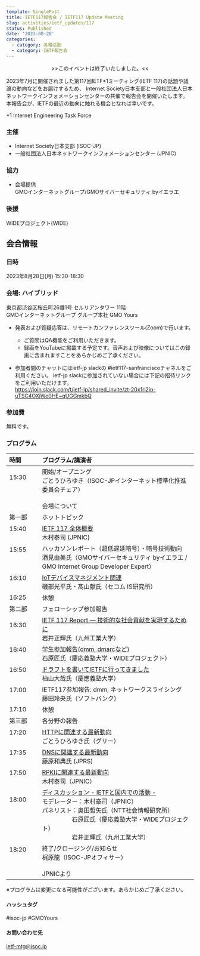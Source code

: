 ```yaml
---
template: SinglePost
title: IETF117報告会 / IETF117 Update Meeting
slug: activities/ietf_updates/117
status: Published
date: '2023-08-28'
categories:
  - category: 各種活動
  - category: IETF報告会
---
```

<span style="color: red; "><div align="center">&gt;&gt;このイベントは終了いたしました。&lt;&lt;</div></span>

2023年7月に開催されました第117回IETF*1ミーティング(IETF 117)の話題や議論の動向などをお届けするため、 Internet Society日本支部と一般社団法人日本ネットワークインフォメーションセンターの共催で報告会を開催いたします。 本報告会が、IETFの最近の動向に触れる機会となれば幸いです。 

*1 Internet Engineering Task Force

### 主催
*  Internet Society日本支部 (ISOC-JP)
*  一般社団法人日本ネットワークインフォメーションセンター (JPNIC) 

### 協力
* 会場提供 <br>  GMOインターネットグループ/GMOサイバーセキュリティ byイエラエ

### 後援
  WIDEプロジェクト(WIDE)

## 会合情報

### 日時
2023年8月28日(月) 15:30-18:30

### 会場: ハイブリッド

東京都渋谷区桜丘町26番1号 セルリアンタワー 11階<br>
GMOインターネットグループ グループ本社 GMO Yours

*  発表および質疑応答は、リモートカンファレンスツール(Zoom)で行います。
   * ご質問はQA機能をご利用いただきます。
   * 録画をYouTubeに掲載する予定です。音声および映像についてはこの録画に含まれますことをあらかじめご了承ください。

* 参加者間のチャットにはietf-jp slackの #ietf117-sanfranciscoチャネルをご利用ください。 ietf-jp slackに参加されていない場合には下記の招待リンクをご利用いただけます。<br>
  https://join.slack.com/t/ietf-jp/shared_invite/zt-20x1ri2ip-uTSC4OXjWo0HE~qUGGmkbQ

### 参加費
  無料です。

### プログラム

| 時間　　　 | プログラム/講演者 | 
|:------------|:---------------------------------------------------|
|  15:30  <br><br><br><br> | 開始/オープニング<br>ごとうひろゆき（ISOC-JPインターネット標準化推進委員会チェア）<br><br> 会場について | 
|  第一部 <br>| ホットトピック | 
|  15:40  <br><br>| [IETF 117 全体概要](/files/IETF117report_overview-03-kimura.pdf) <br> 木村泰司 (JPNIC) | 
|  15:55  <br><br><br>| ハッカソンレポート（超低遅延暗号）・暗号技術動向 <br> 酒見由美氏（GMOサイバーセキュリティ byイエラエ / GMO Internet Group Developer Expert） |  
|  16:10  <br><br>| [IoTデバイスマネジメント関連](/files/IETF117-report-mtg_IoT-device-management.pdf) <br> 磯部光平氏・髙山献氏（セコム IS研究所）| 
|  16:25  <br>| 休憩 | 
|  第二部 <br>| フェローシップ参加報告 | 
|  16:30  <br><br>| [IETF 117 Report ― 技術的な社会貢献を実現するために](/files/IETF117-report-mtg_iwai_v2.pdf) <br> 岩井正輝氏（九州⼯業⼤学） | 
|  16:40  <br><br>| [学生参加報告(dmm, dmarcなど)](/files/IETF117-report-mtg_takuan.pdf) <br> 石原匠氏（慶応義塾大学・WIDEプロジェクト） | 
|  16:50  <br><br>| [ドラフトを書いてIETFに行ってきました](https://docs.google.com/presentation/d/1BKnkS9LQHKHtFjf-wFbLux3TVkrF_q3nyC4hPBj_gJ0/edit?usp=sharing) <br> 柚山大哉氏（慶應義塾大学） | 
|  17:00  <br><br>| IETF117参加報告: dmm, ネットワークスライシング <br> 藤田玲央氏（ソフトバンク） | 
|  17:10  <br>| 休憩 | 
|  第三部 <br>| 各分野の報告 | 
|  17:20  <br><br>| [HTTPに関連する最新動向](/files/IETF117-report-mtg_HTTP_Goto.pdf) <br> ごとうひろゆき氏（グリー）| 
|  17:35  <br><br>| [DNSに関連する最新動向](/files/IETF117-report-mtg_fujiwara.pdf) <br> 藤原和典氏 (JPRS)　 | 
|  17:50  <br><br>| [RPKIに関連する最新動向](/files/IETF117-report-mtg_rpki-kimura-02.pdf) <br> 木村泰司（JPNIC）| 
|  18:00  <br><br><br><br><br> | [ディスカッション - IETFと国内での活動 -](/files/IETF117-report-mtg_discussion-03.pdf) <br> モデレーター：木村泰司（JPNIC）<br> パネリスト：奥田哲矢氏（NTT社会情報研究所）<br> 　　　　　石原匠氏（慶応義塾大学・WIDEプロジェクト）<br> 　　　　　岩井正輝氏（九州⼯業⼤学）| 
|  18:20  <br><br><br><br> | 終了/クロージング/お知らせ <br> 梶原龍（ISOC-JPオフィサー）<br><br> JPNICより| 

※プログラムは変更になる可能性がございます。あらかじめご了承ください。

#### ハッシュタグ

\#isoc-jp \#GMOYours

#### お問い合わせ先
ietf-mtg@isoc.jp
